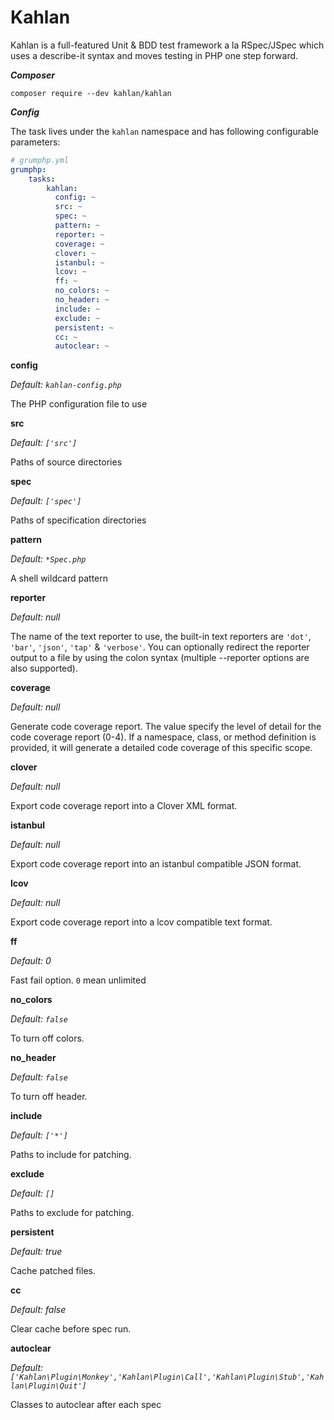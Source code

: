 # Kahlan

Kahlan is a full-featured Unit & BDD test framework a la RSpec/JSpec which uses a describe-it syntax and moves testing in PHP one step forward.

***Composer***

```
composer require --dev kahlan/kahlan
```

***Config***

The task lives under the `kahlan` namespace and has following configurable parameters:

```yaml
# grumphp.yml
grumphp:
    tasks:
        kahlan:
          config: ~
          src: ~
          spec: ~
          pattern: ~
          reporter: ~
          coverage: ~
          clover: ~
          istanbul: ~
          lcov: ~
          ff: ~
          no_colors: ~
          no_header: ~
          include: ~
          exclude: ~
          persistent: ~
          cc: ~
          autoclear: ~
```

**config**

*Default: `kahlan-config.php`*

The PHP configuration file to use


**src**

*Default: `['src']`*

Paths of source directories


**spec**

*Default: `['spec']`*

Paths of specification directories


**pattern**

*Default: `*Spec.php`*

A shell wildcard pattern


**reporter**

*Default: null*

The name of the text reporter to use, the built-in text reporters
are `'dot'`, `'bar'`, `'json'`, `'tap'` & `'verbose'`.
You can optionally redirect the reporter output to a file by using the
colon syntax (multiple --reporter options are also supported).


**coverage**

*Default: null*

Generate code coverage report. The value specify the level of
detail for the code coverage report (0-4). If a namespace, class, or
method definition is provided, it will generate a detailed code
coverage of this specific scope.


**clover**

*Default: null*

Export code coverage report into a Clover XML format.


**istanbul**

*Default: null*

Export code coverage report into an istanbul compatible JSON format.


**lcov**

*Default: null*

Export code coverage report into a lcov compatible text format.


**ff**

*Default: 0*

Fast fail option. `0` mean unlimited


**no_colors**

*Default: `false`*

To turn off colors.


**no_header**

*Default: `false`*

To turn off header.


**include**

*Default: `['*']`*

Paths to include for patching. 


**exclude**

*Default: `[]`*

Paths to exclude for patching. 


**persistent**

*Default: true*

Cache patched files.


**cc**

*Default: false*

Clear cache before spec run. 


**autoclear**

*Default: `['Kahlan\Plugin\Monkey','Kahlan\Plugin\Call','Kahlan\Plugin\Stub','Kahlan\Plugin\Quit']`*

Classes to autoclear after each spec 

